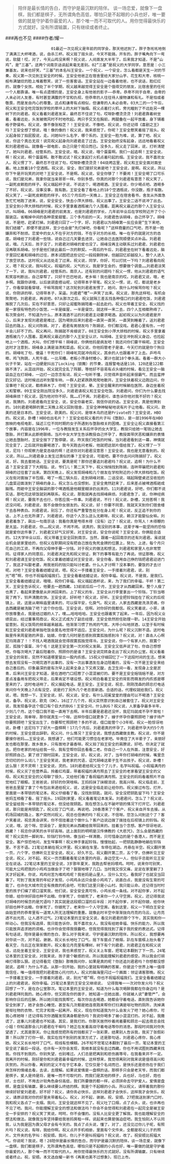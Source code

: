 > 陪伴是最长情的告白，而守护是最沉默的陪伴。 谈一场恋爱，就像下一盘棋，我们都是棋子，无所谓角色高低，哪怕只是不起眼的小兵也好，唯一要做的就是守护着你最爱的人，那个唯一而不可取代的人。用你觉得最快乐的方式就好。没有所谓输赢，只有继续或者终止。

###再也不见
####作者/耀一

						01最近一次见祝义是年前的同学会，那天他迟到了。胖子急吼吼地倒了满满三大杯啤酒，说，自杀三杯。祝义摇了摇头说，今天不能搞，开车的。胖子嘴角向下一弯说，软腿！哎，对了，今天山鸡没来啊？祝义说，人间蒸发大半年了。后来我才知道，不是“山鸡”，是“三基”。这两个词南京话读起来毫无差别。02“三基”是祝义的大学同学。意思是：小三兼基友。说来也好笑，“三基”的本名叫王安全。一个祝义，一个安全，怎么看都是天生一对的节奏。祝义第一次见到王安全的时候，王安全他爸正在宿舍里给大家分山芋、花生和大枣，核桃一般布满皱纹的脸上堆着憨笑，说了一些客套话。王安全站在一边看着他爸，也不说话，脸红红的，就像个女孩。相处了半个学期，祝义越来越觉得王安全是个值得交的朋友，比宿舍里的任何一个人都靠谱。唯一有点遗憾的是，王安全身上有他爸的影子——恭卑。恭卑不同于自卑，自卑的人未必对人友善，有时甚至满腹的不甘和仇视，但恭卑的人往往待人接物谦和有礼。不是怕或者敬畏，而是发自内心的尊重。这点和谦卑有点相似，但谦卑的人未必自卑。03大二的一个午后，祝义和王安全吃完饭到学校的草坪上的大树下抽烟。祝义点着打火机，旁光瞄到了不远处另一棵树下的刘君君。祝义看着刘君君发呆，最终忍不住说了句，哎呀卧槽烫烫烫！刘君君靠着树坐着，看着远处，头发被微风时不时地吹起。两只手交叉在胸前，两腿叠在一起平放着，身下铺着格子野餐布。祝义说，像不像张柏芝？！王安全说，不像吧。祝义说，你还记得《喜剧之王》吗？王安全想了想说，哦！像的像的！祝义说，我来感觉了。你呢？王安全憨笑着摇了摇头。祝义起身拍了拍屁股说，走。问她叫什么名字，哪个系的。王安全一脸为难，说，算了吧。祝义说，你这个真怂无双！说完祝义起身向刘君君走了过去。王安全始终没有起身，远远地看着祝义和刘君君搭讪。就像看一部电影，自己只是个观众而已。没多久，祝义走了回来，说，打听清楚了。她叫刘君君，经管系的。王安全说，哦。祝义说，哦个蛋蛋啊。我们一起追啊！王安全说，啊！祝义说，啊个蛋蛋啊。敢不敢试试？祝义拿起打火机点着叼起的烟。王安全说，我不喜欢女人。祝义愣了下，最终忍不住说了句，哎呀卧槽烫烫烫！04烧烤店里，祝义和王安全面对面坐着。地上放着18个空酒瓶。祝义说，安全，我们是好兄弟是吧？王安全说，是啊。祝义说，所以你下午是开玩笑的对吧？王安全说，不是啊。祝义说，安全你够了！不要闹！王安全喝了口可乐说，我们是兄弟，我拿你就当亲哥哥一样。你别多想。你真的对那个刘君君有意思？祝义笑了，一副死皮赖脸的样子。祝义端起杯子说，不说这个，喝酒喝酒。王安全说，你少喝点吧。酒喝多了不好。祝义说，没事没事，我有数。王安全看了看地上的18个空酒瓶说，你没数，瓶子有数。祝义笑了，一副死皮赖脸的样子。05三个月后的一天晚上，王安全正在宿舍看书，舍友从外面急急忙忙地跑了进来，说，安全安全，快去小萍大排档，祝义出事了。王安全二话不说冲了出去。王安全到小萍大排档的时候，祝义手里拿着酒瓶被几个人围着。距离祝义最近的那个人王安全认识，叫胡峰。06胡峰是刘君君的前男友，也是刘君君的学长，几年前毕业后在学校附近开了个小服装店。省略掉中间的各种恩爱甜蜜，三个多月前的一天，刘君君告诉胡峰，自己怀孕了。胡峰说，不是吧，赶紧打掉。刘君君只回了一个字，好。刘君君以为胡峰第一反应会是“生下来吧，我们结婚”，即便不是这样，至少也会是“先打掉吧，你看呢？”这样商量的口气吧，而不是一脸嫌弃和不耐烦。恋爱中的女人不在乎对方的钱，不在乎对方的长相，唯一在乎的就是对方的态度。胡峰给了刘君君一些钱，说自己过几天要去进货，让她自己去医院顺便买点补品。刘君君说，哦。几天后，孩子没了，刘君君对胡峰的爱也没了。胡峰没再主动联系过刘君君，刘君君也没再联系胡峰。分手是他们彼此最后一次的默契。一周后的午后，刘君君坐在树下看着远处，脑子里回忆着和胡峰的过往，原本试图把这些记忆一段段删除掉，但越回忆却越投入，整个人进入了放空状态。这时祝义从远处走了过来。祝义说，同学，你好，可以打扰一下吗？刘君君看向祝义，嗯？祝义说，我叫祝义。祝福的祝，义气的义。我是学生会的，想要做个调查……刘君君淡笑了一下，说，我叫刘君君，经管系的。南京人。还有别的问题吗？祝义一愣，他从刘君君的语气和笑容判断出，自己穿帮了。只好干巴巴地说，老乡嘛！我也是南京的哎。刘君君又说，哦，老乡啊。我跟你讲哦，以后装调查搭讪呢，记得带本子带笔。祝义又一愣，说，哎，都说是老乡了，你看穿就看穿啵，干嘛骂我呢？这次轮到刘君君发愣了，她问，我什么时候骂你啦？祝义说，你刚讲的呀，记得带本子，呆逼。刘君君“噗”一声笑了出来。祝义说，那先这样啦，有机会聚聚吧。刘君君说，再说吧。07从那次之后，祝义就隔三差五找各种借口约刘君君吃饭，刘君君推脱了几次后，实在不好意思，只好让闺蜜陈娟陪着一起去赴约。祝义也带着王安全。祝义找的是一家很有特色的小饭馆，一半是碟屋，一半是餐饮。就这样一来二去，四个人互相都熟络了。有次聚会时，不知道为什么，原本滴酒不沾的刘君君主动要求喝酒。起初祝义以为刘君君是开心，后来才发现刘君君是难过，因为喝到后来刘君君一直哭一直哭，一直哭到睡着了。送刘君君回去的路上，祝义问陈娟，对了，君君有男朋友吗？陈娟说，你们都没戏。君君心里有伤，一时半会儿好不了的。祝义再问，陈娟就不肯细说了。08王安全到小萍大排档的时候，祝义手里拿着酒瓶被几个人围着。距离祝义最近的那个人王安全认识，叫胡峰。王安全冲到祝义身边，也捡起地上一个酒瓶，大叫，你们想干嘛！胡峰说，你俩他妈是病友吧！我还问你们要干嘛呢。王安全这时才注意到，胡峰身上满是油渍和菜卤。祝义说，你他妈管老子是谁，今天打的就是你个狗日的。胡峰吼了句，傻逼！干死你们！胡峰吼完就冲向祝义，其余的人也跟着冲了上去。乒呤乓啷，鸡飞狗跳，人死牛瘟，一比吊糟。老板小萍身材矮小，累计也就18个拳头高。看着一群大小伙子干架，站在一边硬是抖出了Locking（锁舞）的节奏，连报警电话是110、120还是122都搞不清了。从混战开始，祝义就完全乱了阵脚，等他好不容易有点头绪的时候，看见王安全一脑袋血正在打胡峰，一边打一边念念有词，祝义一句听不懂，只觉得声音听起来很霸气，而且蛮押韵又好记。这时候远远听到警车响，一群人赶紧跌跌爬爬地散开。王安全扶着祝义边跑边问，你没事吧？祝义说，都疼麻木了。你呢？王安全说，晕。王安全醒来的时候躺在医院，身边坐着祝义和警察。09王安全刚出院没多久，刘君君请祝义和王安全吃饭。刘君君问，你们为什么要去找胡峰麻烦？祝义说，因为他对你不好。我……们不爽。刘君君问，谁告诉你他对我不好的？祝义说，我猜的。刘君君看向王安全，说，安全你最老实，我信你说的话。王安全说，真是他猜到的。10刘君君喝醉的第二天晚上祝义回到宿舍，王安全神神秘秘地说有片子让他看。祝义问，欧美的还是日本的。王安全说，欧美的。祝义问，是啄木鸟的还是Private的？王安全说，HBO的。祝义说，卧槽！HBO也出毛片？！王安全给祝义看的片子叫《堕胎》，是一部1996年在HBO放映的电视电影，描述三位不同时期的女子所遇到与堕胎相关的困境。王安全让祝义直接看第三个故事，内容是在1996年，一位与教授发生关系后怀孕的女大学生，教授只给她一笔钱让她去堕胎，并打算从此断绝联络。当片中女大学生告诉教授自己怀孕了，教授面带厌恶和嫌弃的表情让她去堕胎时，王安全按下了暂停键，说，昨天我们吃饭的时候，当刘君君看到这一幕，神情就完全变了，之后就开始要喝酒了。我今天跑去问老板，他就把这部片借给我了。祝义愣了一下说，尼玛！你观察力是变态级的啊！还说你对刘君君没意思！王安全说，我也是无意看到的。祝义说，所以……刘君君身上发生过类似的事？王安全说，可能吧。要不你去问问陈娟好了。祝义说，好。我去套她话。王安全说，要真是呢？那你还要追刘君君吗？祝义说，追啊！为什么不追？王安全竖了下大拇指，说，爷们儿！第二天下午，祝义悄悄找到陈娟，连哄带骗把刘君君和胡峰的过往套了出来。第四天晚上，祝义发现胡峰和几个朋友在学校附近的小萍大排档吃饭。祝义在街对面抽了半包烟，喝了一瓶二锅头后，走到胡峰对面，二话没说，端起隔壁桌还没收拾的几盘菜迎面泼到了胡峰的身上。祝义怎么也没想到，王安全竟然赶来了，后来差点被啤酒瓶砸成脑残。而砸中王安全脑袋的那个啤酒瓶是他糊里糊涂扔出来的。11刘君君说，好吧，你们都不说实话，那吃完这顿饭就别再联系。祝义说，那我就再去找胡峰麻烦。刘君君急了，说，你神经病啊！祝义说，要我不去也行，你答应我一件事。刘君君说，不行！祝义说，卧槽，又抢答啊！我还没问呢。刘君君说，我不会做你女朋友的。祝义说，好！你要不同意，我就天天到你们宿舍楼下去各种表白。刘君君说，别忘了，你还有严重警告处分在身上呢！祝义说，反正追不到你的话，上不上也无所谓了。刘君君说，你这个人怎么这么无赖呀。祝义说，赖汉才能娶仙女嘛。刘君君着急了，飙出一句南京话：我看你真是甩得木得（没有）边了！祝义说，你骂人！木得鞭的是太监。刘君君说，你……祝义说，不闹不闹。说真的，我没别的本事，这辈子唯一能坚持的恐怕就是爱你这件事了。刘君君又好气又好笑，对王安全说，安全你说呢？王安全说，你俩挺合适的。12大学毕业以后，祝义带着王安全回到南京。当然，跟着一起回南京的还有刘君君。虽说就业机会是家里给的，但祝义在职期间没有把自己放在免死金牌的位置上，努力、上进，每个月只花自己的工资，不再向父母伸手要一分钱。对于祝义的做法和想法，刘君君和家里人也非常赞同。征得家人的同意后，刘君君决定先和祝义领证，剩下的事等有能力了再说。领证那晚，祝义和刘君君请王安全吃饭。祝义拿着结婚证对王安全说，安全你看，我用自己挣的钱把君君迎进门了，我这才叫娶老婆，用我爸妈的钱只能叫讨老婆。什么人才讨啊？没本事的，要饭的才去讨呢。对吧？王安全看着结婚证说，嗯。祝义一手搂着王安全，一手搂着刘君君，说，别光“嗯”啊，你也不祝福祝福我们。王安全看着结婚证说，祝你幸福。祝义说，不是我，是我们。王安全看着结婚证说，哦哦，祝你们幸福。祝义端起酒杯说，来，为了我们的幸福，干杯！第二天，王安全告诉祝义，他要去一趟西藏。13前前后后一个月，王安全才从西藏回来。整个人瘦了也黑了，看起来更像是从非洲回来的。上了祝义的车，王安全从行李里拿出一个铃铛，丁铃当啷晃了两下，铃声清脆欢快。王安全说，好听吧？祝义说，好听。王安全把铃铛挂在了祝义的后视镜上，说，这是从喇嘛庙里请来的，可以保平安，化戾气。祝义说，人家去西藏是洗涤灵魂，你去西藏是被洗脑了吧？这个你也信。王安全说，信啊。对你好的我都信。祝义笑着说，小哥，请你放尊重点，我是结过婚的人了。噗……哈哈哈哈。王安全也跟着笑了起来。一年后，因为祝义业绩突出，经过董事局商议，祝义正式成为了副总经理，王安全依然担任助理一职。14王安全开始留意到，祝义饭局的频率越来越高。他渐渐习惯了热闹的气氛，大呼小叫地拼酒，以至于有时候和王安全或刘君君单独吃饭会莫名地觉得不适应。王安全问，为什么呢？祝义沉默不语。这时电脑里传来周星驰的声音，姑娘，你曾几何时是否感到寂寞孤独感到冷？祝义说，对！直击人心啊尼玛简直了！！不找人喝酒我就会觉得寂寞孤独觉得冷。王安全说，你一个有家人的，寂寞个屁，孤独个蛋蛋，冷个毛！这是王安全第一次对祝义发飙。王安全又低声说了句，你自己想想吧，你每次喝大了最后陪着你、照顾你的是谁？王安全说完转身走出了祝义的办公室。祝义看着王安全的背影，突然不知道哪里冒出一股内疚感。15祝义仔细回忆了一下这段时间的生活。想来想去发现没有一次喝完酒不出事的，没有一次出事酒友在身边陪着的，没有一次不是王安全来给自己善后的。印象最深的是有次早上起来全身上下又疼又酸，去卫生间一看，发现身上全是淤青，后来问王安全才知道，是在酒吧门口招惹了小混混被打的。要不是王安全赔钱赔不是，对方差点准备用车把祝义带走，后果肯定不堪设想。祝义明白看着王安全的背影而萌发的内疚感是哪里来的了。这时电话响了，祝义接起电话，是王安全。王安全说，祝总，刚刚茂森的顾总打电话来问你今天晚上7点有没空，说是约了另外几个老总尝新酒。合适的话，代理权就给我们。祝义说，嗯。我想一下。王安全说，好。祝义说，安全，有什么冠冕堂皇的理由可以不喝酒？王安全说，备孕。祝义说，欧克（OK）。16过了几个月，祝义突然意识到自己被套住了。祝义对王安全说，我发现备孕这个借口有个巨大的BUG！王安全问，什么BUG？祝义说，人家备孕最多半年，少则几个月。这个借口我不能一直用下去啊。半年后要是君君还没怀，我尼玛就成不孕不育啦！王安全说，简单呀，那你就真生一个呀。这样你借口就更多了，嫂子怀孕你要照顾吧？嫂子待产你要照顾吧？宝宝出生了，你要帮忙照顾吧？多的不说，借口能管个小3年呢。祝义一脸惊讶地说，卧槽！这尼玛下了好大一盘棋啊！17几个月后，刘君君真的怀孕了。刘君君怀孕大约5个月的时候，王安全提出辞职。祝义问，什么情况？王安全说，我想去西藏做支教。祝义说，你不是要接你爸妈……王安全说，我想通了，他们可能更习惯住在老家吧。毕竟住了大半辈子了，亲朋好友也都在那里。故乡故乡，只有故地才最香呀。祝义拍了拍王安全的肩膀说，好吧。你决定了就去。把你老家的地址给我一份，我有空帮你回去看看二老。你自己一个人在外面，注意安全，好好照顾自己。累了烦了随时回来。王安全说，好。祝义说，对了，当年你打胡峰的时候，嘴里念念叨叨的什么词儿？王安全笑说，我老家的咒语，诅咒胡峰这辈子生不出孩子。祝义说，卧槽！这么狠！灵不灵啊！王安全说，灵的。18刘君君给祝义生个了儿子，名字叫祝福。小祝福满月的时候，祝义买了些营养品，拎着红鸡蛋，带着祝福的满月照去了王安全的老家看望王安全的父母。祝义和王安全的父母聊了很久，又给他们看了看祝福的满月照。王安全的妈妈看着照片不自觉地红了眼眶。王爸爸说，好好的你哭啥嘛。王妈妈抹了抹眼泪说，我高兴呀。祝义临走前，王爸爸去里屋了拿了个布包出来递给祝义，说，这是安全临走前让给你的。祝义接过布包，打开，里面是一本带锁的笔记本。祝义仔细看了看，没找到钥匙，就问，安全没把钥匙留下吗？王安全爸妈互相看了看，摇了摇头。19回到家里，祝义看着笔记本发呆。刘君君问，怎么了？祝义说，安全留给我一本带锁的笔记本，但没给我钥匙。我在想怎么在不破坏锁的情况下打开它。刘君君说，那只能是用钥匙了。祝义叹了口气说，再说吧。20香港来了个客户，祝义亲自开车去接。从机场回城的路上，客户突然问祝义，祝总也信佛的吗？祝义说，不信呀。您怎么问到这个了？客户笑着说，祝总真会讲笑，你不信挂着这个做什么？客户边说边拨了拨挂在后视镜上的铃铛。祝义说，哦，这个呀。您误会了，是我兄弟从西藏给我带回来的。挂着当个念想。客户惊讶地说，西藏？！祝总你讲笑的水平好高呀。这上面刻的明明是汉传佛教的《大悲咒》，怎么会是西藏的呢？祝义突然一脚刹车。铃铛叮铃作响，像当初一样清脆，只可惜身边的是个香港人，而不是王安全。客户惊恐地问，发生咩事啊！祝义伸手拿起铃铛，慢慢抬起，一把钥匙静静地躺在铃铛里。不言不语。21笔记本躺在祝义怀里。祝义躺在车里。车停在湖边。月悬在半空。祝义翻开第一页，六个字，仿佛听见王安全说，祝义，好久不见。祝义翻开第二页，五个字，仿佛听见王安全说，祝义，对不起。祝义一页页翻着看笔记本里的内容，身边空无一人，但似乎总能听见王安全在说话。22笔记本里的王安全说，3岁那年夏天，我跑去帮爸妈喂鸡。呵呵，说来你可别笑，可能大公鸡把我的小鸡鸡当做虫子了吧？狠狠地啄了几口。当时我又惊又痛，足足在家里躺了3天才好起来。你说，鸡鸡何苦为难鸡鸡呢？我爸妈是山里人，没什么文化。看我好了也就没当回事了。可到了我发育的年纪才发现，小鸡鸡永远只会是小鸡鸡了。说直白点，我是没有生育的可能了。也许在大城市完全有挽救的机会吧，可我们这里只是小山村。我只能认命。还记得当时村里的孩子们编了顺口溜笑我，他们说，安全安全真可怜，小鸡长成一条线。对不起你爹，对不起你娘，给你块好田也种不出粮。你爹死了，你娘死了，老来你一个人守空房。祝义，还记得我说打胡峰的时候念的是咒语吗？其实就是这段顺口溜的后半段：对不起你爹，对不起你娘，给你块好田也种不出粮。你爹死了，你娘死了，老来你一个人守空房。看到这里，祝义一下明白王安全由始至终的恭卑里有一道常人所无法理解的重墨。就像此时半空中渐渐拢向月亮的乌云，让月亮透不出光亮，让人透不过气。23笔记本里的王安全又说，看见刘君君的那个下午，其实我和你一样动心。但我没有选择，我只能告诉你，我不喜欢女人。我没有给她幸福、快乐的能力，所以我只能放弃追求她的资格。也许你会觉得我很蠢吧，但我觉得我找到了属于我的爱的表达式。记得有句话说，陪伴是最长情的告白，那么对于我来说，守护是最沉默的陪伴。所以祝义，我想要再对你说一次，对不起，谢谢。祝义长长地吐了口气，摇下车窗点了根烟，趴在车窗框上抬头看了看天空，乌云正在渐渐散开。祝义看见月亮里有棵树，树下有个刘君君，刘君君正在和祝义说话，远处坐着王安全，王安全说，我也来感觉了。祝义关上车窗，把笔记本翻到了下一页。24笔记本里的王安全说，对我来说，孩子是个敏感的词，所以我能理解刘君君的感受。所以我会打胡峰打得那么狠。还记得看完《堕胎》那晚我问你，如果是真的呢？你还追刘君君吗？你想都没想就说，追啊！为什么不追。从那一刻开始，我的心里就有明确的答案，你是这个世界上唯一值得我信任，唯一值得我把刘君君放心托付的人。祝义的脑海里闪过一个画面：领证请客那晚。祝义一手搂着王安全，一手搂着刘君君，说，别光“嗯”啊，你也不祝福祝福我们。王安全看着结婚证上的刘君君说，祝你幸福。25笔记本里的王安全又继续说， 记得我唯一一次对你发火吗？祝义回想了一下，是在办公室那次。笔记本里的王安全说，知道为什么每次喝醉我都在你身边吗？是刘君君拜托我的。她心疼你，但又顾及你的面子，她知道一旦她出面，你就被人说“妻管严”，会影响你日后的应酬，所以她只能找我帮忙。每次你出去喝酒，她都会守着电话，直到我告诉她你安全到家了，她才会放心睡觉。甚至有几次都是她连夜跑来帮你打扫满是呕吐物的厕所，洗掉满是呕吐物的衣物，忙完才和我一起离开。祝义，现在你知道我为什么会发火了吧？她心疼你，可我心疼她呀！还记得有次你酒醒发现满身都是伤吗？我说你喝多了被小混混打的。对不起，我撒谎了，这事儿刘君君也不知道。其实，是我打的。你那天居然吵着闹着要和顾总一起去夜总会找小姐！你知道那会儿刘君君在干嘛吗？她正在发着高烧守着电话等你的消息。那段时间我对你失望透了，尤其是那天。你让我感觉把所有的钱都买了一张彩票，结果别人告诉我，我买了张假彩票！所以除了打你一顿，我实在找不到别的发泄方式了。还是那句话，刘君君心疼你，我心疼她。祝义又长长地吁了口气，视线有些模糊。26不知不觉笔记本翻到了最后一页，笔记本里的王安全说了最后一段话，也许有一天你会发现，我根本就没有去过西藏。你也不用试图到西藏来找我。你找不到我的。你别失望，也别难过。人们总是把离别和悲伤画等号，在我看来并不一定。我离开的时候，刚好是你和刘君君最幸福的时候，这样想来，我觉得离别对我来说是值得高兴和庆贺的。所以你看，离别的定义不在于它本身，它仅仅是个名词而已，是快乐还是悲伤在于我们用怎样的情绪去看，去读，去理解。如果说爱情是一盘棋的话，那棋手只会是老天爷，而我们都是棋子。爱人是帅是将，是唯一而不可取代的，而我们是其他的棋子，兵也好，马也好，炮也好，士也好，不用去计较角色身份高低，我们所要做的都一样，必须拼命去守护爱人。爱情是盘棋，是盘没有输赢，要么继续要么终结的棋。我是个不起眼的小兵。所以祝义，请带着我的那份继续好好爱刘君君，好不好？祝义，请你务必快乐，这样刘君君才会快乐，这样我才会快乐。祝义，请原谅我对你的好里夹带着私心。祝义，对不起，谢谢。祝，安顺。27把我送到家门口时，我和祝义各点了一支烟。我问，王安全就这样不见了。祝义吐了口烟，点了点头，说，也许再也不见了吧。我问，你能理解王安全的想法和做法吗？你会不会觉得和刘君君在一起完全是被王安全一手安排的？祝义笑了笑说，呵呵，你不会懂的。没有人比安全更了解我。我也能理解安全的想法和做法。就像我当年坚持要给我爸妈房租一样。说起来也算是强迫症吧。我生怕别人不认同我，认为我是因为靠父母才会有今天的。我点了点头说，懂了。对了，还没见过你儿子呢，有照片吗？祝义说，有呀，我给你啊。祝义点开手机相册，里面有个文件夹，全都是祝义儿子的照片。文件夹的名字叫：祝安顺。我问，你儿子不是叫祝福吗？祝义说，改了。祝安顺比祝福大气。你说呢？我说，嗯！28陪伴是最长情的告白，而守护是最沉默的陪伴。谈一场恋爱，就像下一盘棋，我们都是棋子，无所谓角色高低，哪怕只是不起眼的小兵也好，唯一要做的就是守护着你最爱的人，那个唯一而不可取代的人。用你觉得最快乐的方式就好。没有所谓输赢，只有继续或者终止。祝，安顺。本文选自耀一新书《再美也美不过想象》，现已上市。			  		